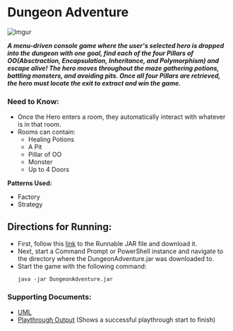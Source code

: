 # Dungeon Adventure 

![Imgur](https://imgur.com/q02ZDob.jpg)

***A menu-driven console game where the user's selected hero is dropped into the dungeon with one goal, find each of the four Pillars of OO(Absctraction, Encapsulation, Inheritance, and Polymorphism) and escape alive! The hero moves throughout the maze gathering potions, battling monsters, and avoiding pits. Once all four Pillars are retrieved, the hero must locate the exit to extract and win the game.***

### Need to Know:
* Once the Hero enters a room, they automatically interact with whatever is in that room.
* Rooms can contain:
  * Healing Potions
  * A Pit
  * Pillar of OO
  * Monster
  * Up to 4 Doors

**Patterns Used:**
* Factory
* Strategy

## Directions for Running:
* First, follow this [link](https://github.com/JerettLatimer/Dungeon-Adventure/blob/master/DungeonAdventure.jar) to the Runnable JAR file and download it.
* Next, start a Command Prompt or PowerShell instance and navigate to the directory where the DungeonAdventure.jar was downloaded to.
* Start the game with the following command:
  ```
  java -jar DungeonAdventure.jar
  ```
  
### Supporting Documents:
* [UML](https://github.com/JerettLatimer/Dungeon-Adventure/blob/master/DungeonAdventure_UML.pdf)
* [Playthrough Output](https://github.com/JerettLatimer/Dungeon-Adventure/blob/master/DungeonAdventure_Output.txt) (Shows a successful playthrough start to finish)
